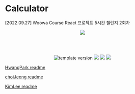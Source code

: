 # Calculator

[2022.09.27] Woowa Course React 프로젝트 5시간 첼린지 2회차

<div style="text-align: center;">
  <image src="../../React-calculator/React-Calculator/HwangPark/react-calculate/src/assets/calculator.svg"/>
</div>

<br/>
<br/>
<br/>

<p align="middle">
  <img src="https://img.shields.io/badge/Version-1.0.0-red?style=flat-square" alt="template version"/>
  <img src="https://img.shields.io/badge/Library-React-blue.svg?style=flat-square"/>
  <img src="https://img.shields.io/badge/Style-StyledComponent-hotpink.svg?style=flat-square"/>
  <img src="https://img.shields.io/badge/License-MIT-brightgreen.svg?style=flat-square"/>
</p>

[HwangPark readme](./HwangPark/react-calculate/readme.md)
<br/>

[choiJeong readme](./wosh/readme.md)
<br/>

[KimLee readme](./KL/readme.md)
